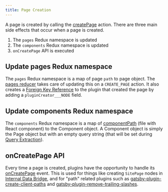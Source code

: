 ```yaml
---
title: Page Creation
---
```


A page is created by calling the [createPage](/docs/actions/#createPage) action. There are three main side effects that occur when a page is created.

1. The `pages` Redux namespace is updated
2. The `components` Redux namespace is updated
3. `onCreatePage` API is executed

## Update pages Redux namespace

The `pages` Redux namespace is a map of page `path` to page object. The [pages reducer](https://github.com/gatsbyjs/gatsby/blob/master/packages/gatsby/src/redux/reducers/pages.js) takes care of updating this on a `CREATE_PAGE` action. It also creates a [Foreign Key Reference](/docs/schema-gql-type/#foreign-key-reference-___node) to the plugin that created the page by adding a `pluginCreator___NODE` field.

## Update components Redux namespace

The `components` Redux namespace is a map of [componentPath](/docs/behind-the-scenes-terminology/#component) (file with React component) to the Component object. A Component object is simply the Page object but with an empty query string (that will be set during [Query Extraction](/docs/query-extraction/#store-queries-in-redux)).

## onCreatePage API

Every time a page is created, plugins have the opportunity to handle its [onCreatePage](/docs/node-apis/#onCreatePage) event. This is used for things like creating `SitePage` nodes in [Internal Data Bridge](/docs/internal-data-bridge/), and for "path" related plugins such as [gatsby-plugin-create-client-paths](/packages/gatsby-plugin-create-client-paths/) and [gatsby-plugin-remove-trailing-slashes](/packages/gatsby-plugin-remove-trailing-slashes/).
